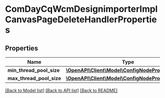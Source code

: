 # ComDayCqWcmDesignimporterImplCanvasPageDeleteHandlerProperties

## Properties
Name | Type | Description | Notes
------------ | ------------- | ------------- | -------------
**min_thread_pool_size** | [**\OpenAPI\Client\Model\ConfigNodePropertyInteger**](ConfigNodePropertyInteger.md) |  | [optional] 
**max_thread_pool_size** | [**\OpenAPI\Client\Model\ConfigNodePropertyInteger**](ConfigNodePropertyInteger.md) |  | [optional] 

[[Back to Model list]](../README.md#documentation-for-models) [[Back to API list]](../README.md#documentation-for-api-endpoints) [[Back to README]](../README.md)


